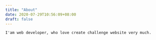 ```yaml
---
title: "About"
date: 2020-07-29T10:56:09+08:00
draft: false
---
```


    I'am web developer, who love create challenge website very much.

